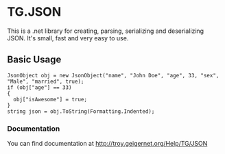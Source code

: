 # TG.JSON
This is a .net library for creating, parsing, serializing and deserializing JSON.
It's small, fast and very easy to use.

## Basic Usage
```
JsonObject obj = new JsonObject("name", "John Doe", "age", 33, "sex", "Male", "married", true);
if (obj["age"] == 33)
{
  obj["isAwesome"] = true;
}
string json = obj.ToString(Formatting.Indented);
```
### Documentation
You can find documentation at http://troy.geigernet.org/Help/TG/JSON

